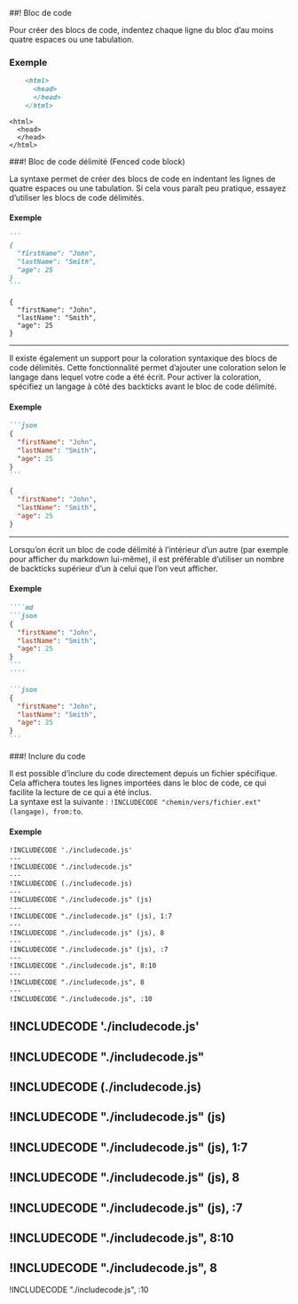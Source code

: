 ##! Bloc de code

Pour créer des blocs de code, indentez chaque ligne du bloc d’au moins quatre espaces ou une tabulation.

### Exemple

```md
    <html>
      <head>
      </head>
    </html>
```

    <html>
      <head>
      </head>
    </html>

###! Bloc de code délimité (Fenced code block)

La syntaxe permet de créer des blocs de code en indentant les lignes de quatre espaces ou une tabulation. Si cela vous paraît peu pratique, essayez d’utiliser les blocs de code délimités.

#### Exemple

````md
```
{
  "firstName": "John",
  "lastName": "Smith",
  "age": 25
}
```
````

```
{
  "firstName": "John",
  "lastName": "Smith",
  "age": 25
}
```

---

Il existe également un support pour la coloration syntaxique des blocs de code délimités. Cette fonctionnalité permet d’ajouter une coloration selon le langage dans lequel votre code a été écrit. Pour activer la coloration, spécifiez un langage à côté des backticks avant le bloc de code délimité.

#### Exemple

````md
```json
{
  "firstName": "John",
  "lastName": "Smith",
  "age": 25
}
```
````

```json
{
  "firstName": "John",
  "lastName": "Smith",
  "age": 25
}
```

---

Lorsqu’on écrit un bloc de code délimité à l’intérieur d’un autre (par exemple pour afficher du markdown lui-même), il est préférable d’utiliser un nombre de backticks supérieur d’un à celui que l’on veut afficher.

#### Exemple

`````md
````md
```json
{
  "firstName": "John",
  "lastName": "Smith",
  "age": 25
}
```
````
`````

````md
```json
{
  "firstName": "John",
  "lastName": "Smith",
  "age": 25
}
```
````

###! Inclure du code

Il est possible d’inclure du code directement depuis un fichier spécifique. Cela affichera toutes les lignes importées dans le bloc de code, ce qui facilite la lecture de ce qui a été inclus.  
La syntaxe est la suivante : `!INCLUDECODE "chemin/vers/fichier.ext" (langage), from:to`.

#### Exemple

```md
!INCLUDECODE './includecode.js'
---
!INCLUDECODE "./includecode.js"
---
!INCLUDECODE (./includecode.js)
---
!INCLUDECODE "./includecode.js" (js)
---
!INCLUDECODE "./includecode.js" (js), 1:7
---
!INCLUDECODE "./includecode.js" (js), 8
---
!INCLUDECODE "./includecode.js" (js), :7
---
!INCLUDECODE "./includecode.js", 8:10
---
!INCLUDECODE "./includecode.js", 8
---
!INCLUDECODE "./includecode.js", :10
```

!INCLUDECODE './includecode.js'
---
!INCLUDECODE "./includecode.js"
---
!INCLUDECODE (./includecode.js)
---
!INCLUDECODE "./includecode.js" (js)
---
!INCLUDECODE "./includecode.js" (js), 1:7
---
!INCLUDECODE "./includecode.js" (js), 8
---
!INCLUDECODE "./includecode.js" (js), :7
---
!INCLUDECODE "./includecode.js", 8:10
---
!INCLUDECODE "./includecode.js", 8
---
!INCLUDECODE "./includecode.js", :10  
